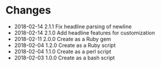 # Changes

* 2018-02-14 2.1.1 Fix headline parsing of newline
* 2018-02-14 2.1.0 Add headline features for customization
* 2018-02-11 2.0.0 Create as a Ruby gem
* 2018-02-04 1.2.0 Create as a Ruby script
* 2018-02-04 1.1.0 Create as a perl script
* 2018-02-03 1.0.0 Create as a bash script
